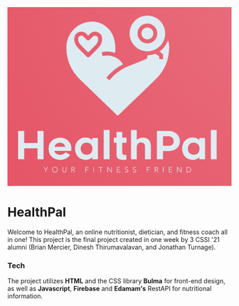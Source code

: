 ![HealthPal](https://github.com/Dinesh-thiruma/health-pal/blob/master/public/assets/SloganLogoAlt.png?raw=true)

# HealthPal
Welcome to HealthPal, an online nutritionist, dietician, and fitness coach all in one!
This project is the final project created in one week by 3 CSSI '21 alumni (Brian Mercier, Dinesh Thirumavalavan, and Jonathan Turnage).

### Tech
The project utilizes **HTML** and the CSS library **Bulma** for front-end design, as well as **Javascript**, **Firebase** and **Edamam's** RestAPI for nutritional information.
